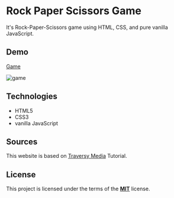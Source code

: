 # Rock Paper Scissors Game

It's Rock-Paper-Scissors game using HTML, CSS, and pure vanilla JavaScript.

## Demo

[Game](https://tarnowski-git.github.io/rock_paper_scissors_game/)

![game](https://user-images.githubusercontent.com/34337622/72091944-9f66da80-3311-11ea-81d6-977131cc7991.gif)

## Technologies

-   HTML5
-   CSS3
-   vanilla JavaScript

## Sources

This website is based on [Traversy Media](https://www.youtube.com/channel/UC29ju8bIPH5as8OGnQzwJyA) Tutorial.

## License

This project is licensed under the terms of the [**MIT**](https://github.com/tarnowski-git/rock_paper_scissors_game/blob/master/LICENSE) license.

